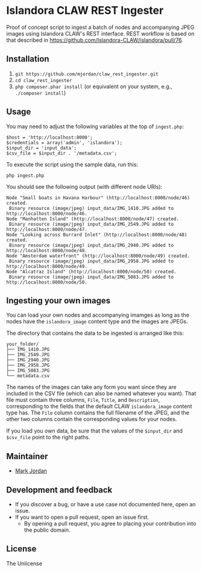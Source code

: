 # Islandora CLAW REST Ingester

Proof of concept script to ingest a batch of nodes and accompanying JPEG images using Islandora CLAW's REST interface. REST workflow is based on that described in https://github.com/Islandora-CLAW/islandora/pull/76.

## Installation

1. `git https://github.com/mjordan/claw_rest_ingester.git`
1. `cd claw_rest_ingester`
1. `php composer.phar install` (or equivalent on your system, e.g., `./composer install`)

## Usage

You may need to adjust the following variables at the top of `ingest.php`:

```
$host = 'http://localhost:8000';
$credentials = array('admin', 'islandora');
$input_dir = 'input_data';
$csv_file = $input_dir . '/metadata.csv';
```

To execute the script using the sample data, run this:

`php ingest.php`

You should see the following output (with different node URIs):

```
Node "Small boats in Havana Harbour" (http://localhost:8000/node/46) created.
 Binary resource (image/jpeg) input_data/IMG_1410.JPG added to http://localhost:8000/node/46.
Node "Manhatten Island" (http://localhost:8000/node/47) created.
 Binary resource (image/jpeg) input_data/IMG_2549.JPG added to http://localhost:8000/node/47.
Node "Looking across Burrard Inlet" (http://localhost:8000/node/48) created.
 Binary resource (image/jpeg) input_data/IMG_2940.JPG added to http://localhost:8000/node/48.
Node "Amsterdam waterfront" (http://localhost:8000/node/49) created.
 Binary resource (image/jpeg) input_data/IMG_2958.JPG added to http://localhost:8000/node/49.
Node "Alcatraz Island" (http://localhost:8000/node/50) created.
 Binary resource (image/jpeg) input_data/IMG_5083.JPG added to http://localhost:8000/node/50.
```

## Ingesting your own images

You can load your own nodes and accompanying imamges as long as the nodes have the `islandora_image` content type and the images are JPEGs.

The directory that contains the data to be ingested is arranged like this:

```
your_folder/
├── IMG_1410.JPG
├── IMG_2549.JPG
├── IMG_2940.JPG
├── IMG_2958.JPG
├── IMG_5083.JPG
└── metadata.csv
```

The names of the images can take any form you want since they are included in the CSV file (which can also be named whatever you want). That file must contain three columns, `File`, `Title`, and `Description`, corresponding to the fields that the default CLAW `islandora_image` content type has. The `File` column contains the full filename of the JPEG, and the other two columns contain the corresponding values for your nodes.

If you load you own data, be sure that the values of the `$input_dir` and `$csv_file` point to the right paths.

## Maintainer

* [Mark Jordan](https://github.com/mjordan)

## Development and feedback

* If you discover a bug, or have a use case not documented here, open an issue.
* If you want to open a pull request, open an issue first.
  * By opening a pull request, you agree to placing your contribution into the public domain.

## License

The Unlicense
